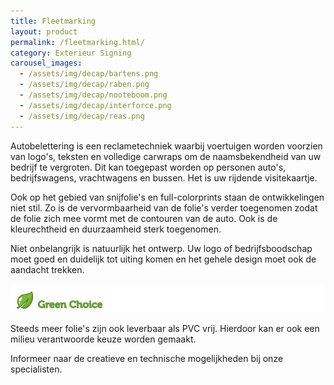 ```yaml
---
title: Fleetmarking
layout: product
permalink: /fleetmarking.html/
category: Exterieur Signing
carousel_images:
  - /assets/img/decap/bartens.png
  - /assets/img/decap/raben.png
  - /assets/img/decap/nooteboom.png
  - /assets/img/decap/interforce.png
  - /assets/img/decap/reas.png
---
```

Autobelettering is een reclametechniek waarbij voertuigen worden voorzien van logo's, teksten en volledige carwraps om de naamsbekendheid van uw bedrijf te vergroten. Dit kan toegepast worden op personen auto's, bedrijfswagens, vrachtwagens en bussen. Het is uw rijdende visitekaartje.

Ook op het gebied van snijfolie's en full-colorprints staan de ontwikkelingen niet stil. Zo is de vervormbaarheid van de folie's verder toegenomen zodat de folie zich mee vormt met de contouren van de auto. Ook is de kleurechtheid en duurzaamheid sterk toegenomen.

Niet onbelangrijk is natuurlijk het ontwerp. Uw logo of bedrijfsboodschap moet goed en duidelijk tot uiting komen en het gehele design moet ook de aandacht trekken.

![](/assets/img/decap/blaadje-groen-2.png)

Steeds meer folie's zijn ook leverbaar als PVC vrij. Hierdoor kan er ook een milieu verantwoorde keuze worden gemaakt.

Informeer naar de creatieve en technische mogelijkheden bij onze specialisten.
